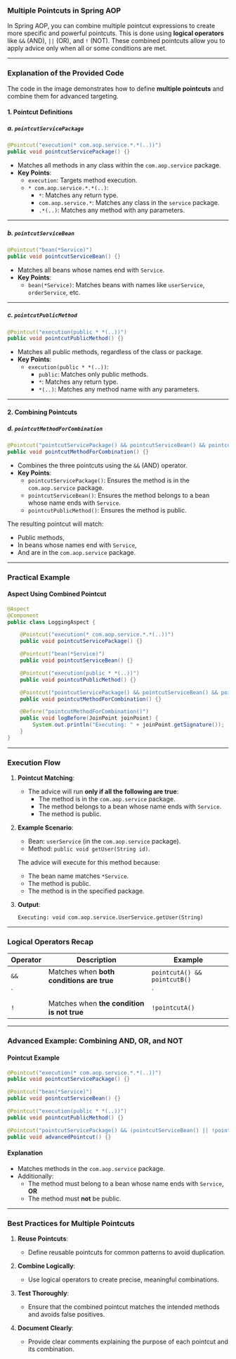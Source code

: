 ### **Multiple Pointcuts in Spring AOP**

In Spring AOP, you can combine multiple pointcut expressions to create more specific and powerful pointcuts. This is done using **logical operators** like `&&` (AND), `||` (OR), and `!` (NOT). These combined pointcuts allow you to apply advice only when all or some conditions are met.

---

### **Explanation of the Provided Code**

The code in the image demonstrates how to define **multiple pointcuts** and combine them for advanced targeting.

#### **1. Pointcut Definitions**

##### **a. `pointcutServicePackage`**
```java
@Pointcut("execution(* com.aop.service.*.*(..))")
public void pointcutServicePackage() {}
```
- Matches all methods in any class within the `com.aop.service` package.
- **Key Points**:
  - `execution`: Targets method execution.
  - `* com.aop.service.*.*(..)`:
    - `*`: Matches any return type.
    - `com.aop.service.*`: Matches any class in the `service` package.
    - `.*(..)`: Matches any method with any parameters.

---

##### **b. `pointcutServiceBean`**
```java
@Pointcut("bean(*Service)")
public void pointcutServiceBean() {}
```
- Matches all beans whose names end with `Service`.
- **Key Points**:
  - `bean(*Service)`: Matches beans with names like `userService`, `orderService`, etc.

---

##### **c. `pointcutPublicMethod`**
```java
@Pointcut("execution(public * *(..))")
public void pointcutPublicMethod() {}
```
- Matches all public methods, regardless of the class or package.
- **Key Points**:
  - `execution(public * *(..))`:
    - `public`: Matches only public methods.
    - `*`: Matches any return type.
    - `*(..)`: Matches any method name with any parameters.

---

#### **2. Combining Pointcuts**

##### **d. `pointcutMethodForCombination`**
```java
@Pointcut("pointcutServicePackage() && pointcutServiceBean() && pointcutPublicMethod()")
public void pointcutMethodForCombination() {}
```
- Combines the three pointcuts using the `&&` (AND) operator.
- **Key Points**:
  - `pointcutServicePackage()`: Ensures the method is in the `com.aop.service` package.
  - `pointcutServiceBean()`: Ensures the method belongs to a bean whose name ends with `Service`.
  - `pointcutPublicMethod()`: Ensures the method is public.

The resulting pointcut will match:
- Public methods,
- In beans whose names end with `Service`,
- And are in the `com.aop.service` package.

---

### **Practical Example**

#### **Aspect Using Combined Pointcut**

```java
@Aspect
@Component
public class LoggingAspect {

    @Pointcut("execution(* com.aop.service.*.*(..))")
    public void pointcutServicePackage() {}

    @Pointcut("bean(*Service)")
    public void pointcutServiceBean() {}

    @Pointcut("execution(public * *(..))")
    public void pointcutPublicMethod() {}

    @Pointcut("pointcutServicePackage() && pointcutServiceBean() && pointcutPublicMethod()")
    public void pointcutMethodForCombination() {}

    @Before("pointcutMethodForCombination()")
    public void logBefore(JoinPoint joinPoint) {
        System.out.println("Executing: " + joinPoint.getSignature());
    }
}
```

---

### **Execution Flow**

1. **Pointcut Matching**:
   - The advice will run **only if all the following are true**:
     - The method is in the `com.aop.service` package.
     - The method belongs to a bean whose name ends with `Service`.
     - The method is public.

2. **Example Scenario**:
   - Bean: `userService` (in the `com.aop.service` package).
   - Method: `public void getUser(String id)`.

   The advice will execute for this method because:
   - The bean name matches `*Service`.
   - The method is public.
   - The method is in the specified package.

3. **Output**:
   ```
   Executing: void com.aop.service.UserService.getUser(String)
   ```

---

### **Logical Operators Recap**

| **Operator** | **Description**                                   | **Example**                                                                                     |
|--------------|---------------------------------------------------|-------------------------------------------------------------------------------------------------|
| `&&`         | Matches when **both conditions are true**         | `pointcutA() && pointcutB()`                                                                   |
| `||`         | Matches when **either condition is true**         | `pointcutA() || pointcutB()`                                                                   |
| `!`          | Matches when **the condition is not true**        | `!pointcutA()`                                                                                 |

---

### **Advanced Example: Combining AND, OR, and NOT**

#### **Pointcut Example**
```java
@Pointcut("execution(* com.aop.service.*.*(..))")
public void pointcutServicePackage() {}

@Pointcut("bean(*Service)")
public void pointcutServiceBean() {}

@Pointcut("execution(public * *(..))")
public void pointcutPublicMethod() {}

@Pointcut("pointcutServicePackage() && (pointcutServiceBean() || !pointcutPublicMethod())")
public void advancedPointcut() {}
```

#### **Explanation**
- Matches methods in the `com.aop.service` package.
- Additionally:
  - The method must belong to a bean whose name ends with `Service`, **OR**
  - The method must **not** be public.

---

### **Best Practices for Multiple Pointcuts**

1. **Reuse Pointcuts**:
   - Define reusable pointcuts for common patterns to avoid duplication.

2. **Combine Logically**:
   - Use logical operators to create precise, meaningful combinations.

3. **Test Thoroughly**:
   - Ensure that the combined pointcut matches the intended methods and avoids false positives.

4. **Document Clearly**:
   - Provide clear comments explaining the purpose of each pointcut and its combination.
 
